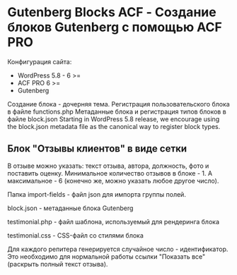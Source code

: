 # Gutenberg Blocks ACF - Создание блоков Gutenberg с помощью ACF PRO

Конфигурация сайта:
- WordPress 5.8 - 6 >=
- ACF PRO 6 >=
- Gutenberg

Создание блока - дочерняя тема.
Регистрация пользовательского блока в файле functions.php
Метаданные блока и регистрация типов блоков в файле block.json
Starting in WordPress 5.8 release, we encourage using the block.json metadata file as the canonical way to register block types.

## Блок "Отзывы клиентов" в виде сетки

В отзыве можно указать: текст отзыва, автора, должность, фото и поставить оценку.
Минимальное количество отзывов в блоке - 1. А максимальное - 6 (конечно же, можно указать любое другое число).

Папка import-fields - файл json для импорта группы полей.

block.json - метаданные блока Gutenberg

testimonial.php - файл шаблона, используемый для рендеринга блока

testimonial.css - CSS-файл со стилями блока

Для каждого репитера генерируется случайное число - идентификатор. Это необходимо для нормальной работы ссылки "Показать все" (раскрыть полный текст отзыва).